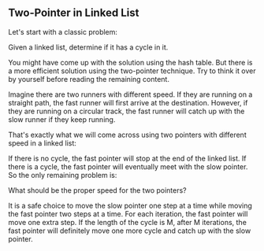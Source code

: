 ## Two-Pointer in Linked List

Let's start with a classic problem:

Given a linked list, determine if it has a cycle in it.

You might have come up with the solution using the hash table. But there is a more efficient solution using the two-pointer technique. Try to think it over by yourself before reading the remaining content.

Imagine there are two runners with different speed. If they are running on a straight path, the fast runner will first arrive at the destination. However, if they are running on a circular track, the fast runner will catch up with the slow runner if they keep running.

That's exactly what we will come across using two pointers with different speed in a linked list:

If there is no cycle, the fast pointer will stop at the end of the linked list.
If there is a cycle, the fast pointer will eventually meet with the slow pointer.
So the only remaining problem is:

What should be the proper speed for the two pointers?

It is a safe choice to move the slow pointer one step at a time while moving the fast pointer two steps at a time. For each iteration, the fast pointer will move one extra step. If the length of the cycle is M, after M iterations, the fast pointer will definitely move one more cycle and catch up with the slow pointer.